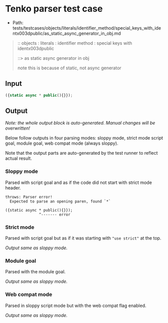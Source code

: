 # Tenko parser test case

- Path: tests/testcases/objects/literals/identifier_method/special_keys_with_identx003dpublic/as_static_async_generator_in_obj.md

> :: objects : literals : identifier method : special keys with identx003dpublic
>
> ::> as static async generator in obj
>
> note this is because of static, not async generator

## Input

`````js
({static async * public(){}});
`````

## Output

_Note: the whole output block is auto-generated. Manual changes will be overwritten!_

Below follow outputs in four parsing modes: sloppy mode, strict mode script goal, module goal, web compat mode (always sloppy).

Note that the output parts are auto-generated by the test runner to reflect actual result.

### Sloppy mode

Parsed with script goal and as if the code did not start with strict mode header.

`````
throws: Parser error!
  Expected to parse an opening paren, found `*`

({static async * public(){}});
               ^------- error
`````

### Strict mode

Parsed with script goal but as if it was starting with `"use strict"` at the top.

_Output same as sloppy mode._

### Module goal

Parsed with the module goal.

_Output same as sloppy mode._

### Web compat mode

Parsed in sloppy script mode but with the web compat flag enabled.

_Output same as sloppy mode._
